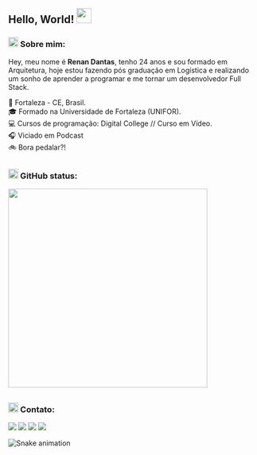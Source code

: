 ## Hello, World! <img src="https://slackmojis.com/emojis/10096-laptop_parrot/download" width="30"/>

### <img src="https://media2.giphy.com/media/QssGEmpkyEOhBCb7e1/giphy.gif?cid=ecf05e47a0n3gi1bfqntqmob8g9aid1oyj2wr3ds3mg700bl&rid=giphy.gif" width='20px' height='20px'> Sobre mim:   

Hey, meu nome é **Renan Dantas**, tenho 24 anos e sou formado em Arquitetura, hoje estou fazendo pós graduação em Logística e realizando um sonho de aprender a programar e me tornar um desenvolvedor Full Stack.

 🌵 Fortaleza - CE, Brasil. <br>
 🎓 Formado na Universidade de Fortaleza (UNIFOR). <br>
 💻 Cursos de programação: Digital College // Curso em Vídeo. <br>
 🎧 Viciado em Podcast <br>
 🚲 Bora pedalar?!

##

### <img src="https://media2.giphy.com/media/QssGEmpkyEOhBCb7e1/giphy.gif?cid=ecf05e47a0n3gi1bfqntqmob8g9aid1oyj2wr3ds3mg700bl&rid=giphy.gif" width='20px' height='20px'> GitHub status:   
<img src="https://github-readme-streak-stats.herokuapp.com/?user=renandantasdev&theme=dracula)](https://git.io/streak-stats" width='400px'/>

##

### <img src="https://media2.giphy.com/media/QssGEmpkyEOhBCb7e1/giphy.gif?cid=ecf05e47a0n3gi1bfqntqmob8g9aid1oyj2wr3ds3mg700bl&rid=giphy.gif" width='20px' height='20px'> Contato:   

<div> 
  <a href="https://instagram.com/renan_daantas" target="_blank"><img src="https://img.shields.io/badge/-Instagram-%23E4405F?style=for-the-badge&logo=instagram&logoColor=white" target="_blank"></a>
  <a href="https://www.linkedin.com/in/renandantasdev/" target="_blank"><img src="https://img.shields.io/badge/-LinkedIn-%230077B5?style=for-the-badge&logo=linkedin&logoColor=white" target="_blank"></a>
  <https://pt.stackoverflow.com/users/304118/renan-dantas?tab=profile" target="_blank"><img src="https://img.shields.io/badge/Stack_Overflow-FE7A16?style=for-the-badge&logo=stack-overflow&logoColor=white" target="_blank"></a>
  <a href="mailto:renandantas.dev@gmail.com" target="_blank"><img src="https://img.shields.io/badge/Gmail-D14836?style=for-the-badge&logo=gmail&logoColor=white" target="_blank"></a> 
</div>
 
   ![Snake animation](https://github.com/renandantasdev/renandantasdev/blob/output/github-contribution-grid-snake.svg)
 <?---
 vídeo snake:
 https://www.youtube.com/watch?v=MZT37vCQ-4Y
 
 emoji:
 https://emojipedia.org/pt/
 
 badges:
 https://dev.to/envoy_/150-badges-for-github-pnk
 -->
